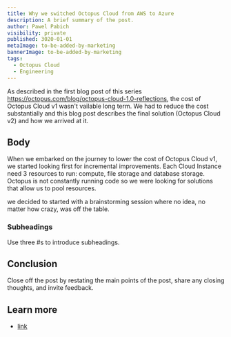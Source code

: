 ```yaml
---
title: Why we switched Octopus Cloud from AWS to Azure
description: A brief summary of the post.
author: Pawel Pabich
visibility: private
published: 3020-01-01
metaImage: to-be-added-by-marketing
bannerImage: to-be-added-by-marketing
tags:
  - Octopus Cloud
  - Engineering
---
```


As described in the first blog post of this series https://octopus.com/blog/octopus-cloud-1.0-reflections, the cost of Octopus Cloud v1 wasn't vailable long term. We had to reduce the cost substantially and this blog 
post describes the final solution (Octopus Cloud v2) and how we arrived at it.

## Body

When we embarked on the journey to lower the cost of Octopus Cloud v1, we started looking first for incremental improvements. Each Cloud Instance need 3 resources to run: compute, file storage and database storage. Octopus is not 
constantly running code so we were looking for solutions that allow us to pool resources. 


we decided to started with a brainstorming session where no idea, no matter how crazy, was off the table. 


### Subheadings

Use three #s to introduce subheadings.

## Conclusion

Close off the post by restating the main points of the post, share any closing thoughts, and invite feedback.

## Learn more

- [link](https://www.example.com/resource)
